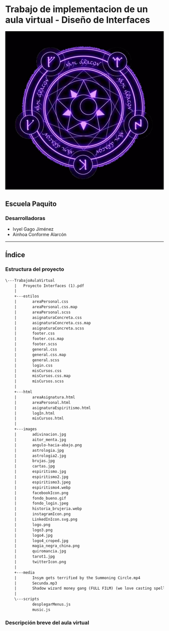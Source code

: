 # Trabajo de implementacion de un aula virtual - Diseño de Interfaces
![Portada del proyecto](./TrabajoAulaVirtual/images/logo4_croped.jpg)
## Escuela Paquito
### Desarrolladoras
- Ivyel Gago Jiménez
- Ainhoa Conforme Alarcón

---
## Índice

### Estructura del proyecto

```txt
\---TrabajoAulaVirtual
    |   Proyecto Interfaces (1).pdf
    |
    +---estilos
    |       areaPersonal.css
    |       areaPersonal.css.map
    |       areaPersonal.scss
    |       asignaturaConcreta.css
    |       asignaturaConcreta.css.map
    |       asignaturaConcreta.scss
    |       footer.css
    |       footer.css.map
    |       footer.scss
    |       general.css
    |       general.css.map
    |       general.scss
    |       login.css
    |       misCursos.css
    |       misCursos.css.map
    |       misCursos.scss
    |
    +---html
    |       areaAsignatura.html
    |       areaPersonal.html
    |       asignaturaEspiritismo.html
    |       logIn.html
    |       misCursos.html
    |
    +---images
    |       adivinacion.jpg
    |       aitor_menta.jpg
    |       angulo-hacia-abajo.png
    |       astrologia.jpg
    |       astrologia2.jpg
    |       brujas.jpg
    |       cartas.jpg
    |       espiritismo.jpg
    |       espiritismo2.jpg
    |       espiritismo3.jpeg
    |       espiritismo4.webp
    |       facebookIcon.png
    |       fondo_bueno.gif
    |       fondo_login.jpeg
    |       historia_brujeria.webp
    |       instagramIcon.png
    |       LinkedInIcon.svg.png
    |       logo.png
    |       logo3.png
    |       logo4.jpg
    |       logo4_croped.jpg
    |       magia_negra_china.png
    |       quiromancia.jpg
    |       tarot1.jpg
    |       twitterIcon.png
    |
    +---media
    |       Insym gets terrified by the Summoning Circle.mp4
    |       Secunda.mp3
    |       Shadow wizard money gang (FULL FILM) (we love casting spells).mp3
    |
    \---scripts
            desplegarMenus.js
            music.js
```
### Descripción breve del aula virtual

